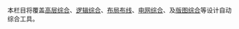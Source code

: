 本栏目将覆盖[高层综合](behavior.md)、[逻辑综合](logic.md)、[布局布线](pnr.md)、[电网综合](power.md)、及[版图综合](layout.md)等设计自动综合工具。

